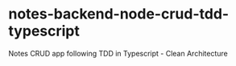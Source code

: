 # notes-backend-node-crud-tdd-typescript
 Notes CRUD app following TDD  in Typescript - Clean Architecture
